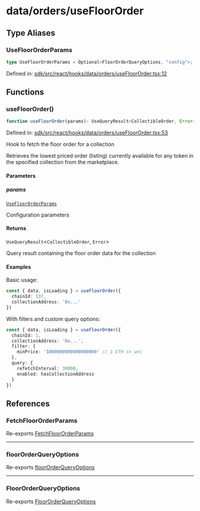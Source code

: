 # data/orders/useFloorOrder

## Type Aliases

### UseFloorOrderParams

```ts
type UseFloorOrderParams = Optional<FloorOrderQueryOptions, "config">;
```

Defined in: [sdk/src/react/hooks/data/orders/useFloorOrder.tsx:12](https://github.com/0xsequence/marketplace-sdk/blob/6a4808051b4d56769c8daea217398414041a4d84/sdk/src/react/hooks/data/orders/useFloorOrder.tsx#L12)

## Functions

### useFloorOrder()

```ts
function useFloorOrder(params): UseQueryResult<CollectibleOrder, Error>;
```

Defined in: [sdk/src/react/hooks/data/orders/useFloorOrder.tsx:53](https://github.com/0xsequence/marketplace-sdk/blob/6a4808051b4d56769c8daea217398414041a4d84/sdk/src/react/hooks/data/orders/useFloorOrder.tsx#L53)

Hook to fetch the floor order for a collection

Retrieves the lowest priced order (listing) currently available for any token
in the specified collection from the marketplace.

#### Parameters

##### params

[`UseFloorOrderParams`](#usefloororderparams)

Configuration parameters

#### Returns

`UseQueryResult`\<`CollectibleOrder`, `Error`\>

Query result containing the floor order data for the collection

#### Examples

Basic usage:
```typescript
const { data, isLoading } = useFloorOrder({
  chainId: 137,
  collectionAddress: '0x...'
})
```

With filters and custom query options:
```typescript
const { data, isLoading } = useFloorOrder({
  chainId: 1,
  collectionAddress: '0x...',
  filter: {
    minPrice: '1000000000000000000' // 1 ETH in wei
  },
  query: {
    refetchInterval: 30000,
    enabled: hasCollectionAddress
  }
})
```

## References

### FetchFloorOrderParams

Re-exports [FetchFloorOrderParams](../../data.md#fetchfloororderparams)

***

### floorOrderQueryOptions

Re-exports [floorOrderQueryOptions](../../data.md#floororderqueryoptions-1)

***

### FloorOrderQueryOptions

Re-exports [FloorOrderQueryOptions](../../data.md#floororderqueryoptions)
